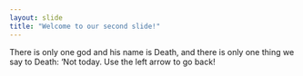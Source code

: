 ```yaml
---
layout: slide
title: "Welcome to our second slide!"
---
```

There is only one god and his name is Death, and there is only one thing we say to Death: ‘Not today.
Use the left arrow to go back!
